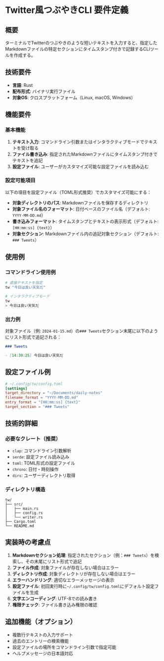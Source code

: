# Twitter風つぶやきCLI 要件定義

## 概要
ターミナルでTwitterのつぶやきのような短いテキストを入力すると、指定したMarkdownファイルの特定セクションにタイムスタンプ付きで記録するCLIツールを作成する。

## 技術要件
- **言語**: Rust
- **配布形式**: バイナリ実行ファイル
- **対象OS**: クロスプラットフォーム（Linux, macOS, Windows）

## 機能要件

### 基本機能
1. **テキスト入力**: コマンドライン引数またはインタラクティブモードでテキストを受け取る
2. **ファイル書き込み**: 指定されたMarkdownファイルにタイムスタンプ付きでテキストを追記
3. **設定ファイル**: ユーザーがカスタマイズ可能な設定ファイルを読み込む

### 設定可能項目
以下の項目を設定ファイル（TOML形式推奨）でカスタマイズ可能にする：
- **対象ディレクトリのパス**: Markdownファイルを保存するディレクトリ
- **対象ファイル名のフォーマット**: 日付ベースのファイル名（デフォルト: `YYYY-MM-DD.md`）
- **書き込みフォーマット**: タイムスタンプとテキストの表示形式（デフォルト: `[HH:mm:ss] {text}`）
- **対象セクション**: Markdownファイル内の追記対象セクション（デフォルト: `### Tweets`）

## 使用例

### コマンドライン使用例
```bash
# 直接テキストを指定
tw "今日は良い天気だ"

# インタラクティブモード
tw
> 今日は良い天気だ
```

### 出力例
対象ファイル（例: `2024-01-15.md`）の`### Tweets`セクション末尾に以下のようにリスト形式で追記される：
```markdown
### Tweets

- [14:30:25] 今日は良い天気だ
```

## 設定ファイル例
```toml
# ~/.config/tw/config.toml
[settings]
target_directory = "~/Documents/daily-notes"
filename_format = "YYYY-MM-DD.md"
entry_format = "[HH:mm:ss] {text}"
target_section = "### Tweets"
```

## 技術的詳細

### 必要なクレート（推奨）
- `clap`: コマンドライン引数解析
- `serde`: 設定ファイル読み込み
- `toml`: TOML形式の設定ファイル
- `chrono`: 日付・時刻操作
- `dirs`: ユーザーディレクトリ取得

### ディレクトリ構造
```
tw/
├── src/
│   ├── main.rs
│   ├── config.rs
│   └── writer.rs
├── Cargo.toml
└── README.md
```

## 実装時の考慮点

1. **Markdownセクション処理**: 指定されたセクション（例：`### Tweets`）を検索し、その末尾にリスト形式で追記
2. **ファイル作成**: 対象ファイルが存在しない場合はエラー
3. **ディレクトリ作成**: 対象ディレクトリが存在しない場合はエラー
4. **エラーハンドリング**: 適切なエラーメッセージの表示
5. **設定ファイル**: 初回実行時に`~/.config/tw/config.toml`にデフォルト設定ファイルを生成
6. **文字エンコーディング**: UTF-8での読み書き
7. **権限チェック**: ファイル書き込み権限の確認

## 追加機能（オプション）
- 複数行テキストの入力サポート
- 過去のエントリーの検索機能
- 設定ファイルの場所をコマンドライン引数で指定可能
- ヘルプメッセージの日本語対応
